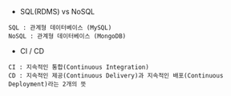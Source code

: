 * SQL(RDMS) vs NoSQL
```
SQL : 관계형 데이터베이스 (MySQL)
NoSQL : 관계형 데이터베이스 (MongoDB)
```
* CI / CD
```
CI : 지속적인 통합(Continuous Integration)
CD : 지속적인 제공(Continuous Delivery)과 지속적인 배포(Continuous Deployment)라는 2개의 뜻
```
